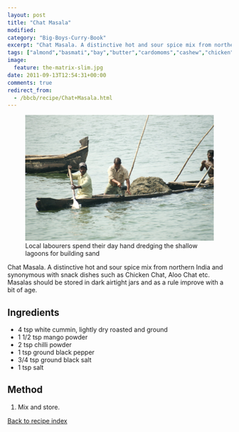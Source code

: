 ```yaml
---
layout: post
title: "Chat Masala"
modified:
category: "Big-Boys-Curry-Book"
excerpt: "Chat Masala. A distinctive hot and sour spice mix from northern India and synonymous with"
tags: ["almond","basmati","bay","butter","cardomoms","cashew","chicken","cinnamon","cloves","cumin","ghee","lamb","mace","nuts","pepper","rice","saffron","turmeric"]
image:
  feature: the-matrix-slim.jpg
date: 2011-09-13T12:54:31+00:00
comments: true
redirect_from: 
  - /bbcb/recipe/Chat+Masala.html
---
```


<figure>
	<a href="/images/bbcb/pict2334.jpg" alt="Ashtamudi Lake, Kerala, India" title="Ashtamudi Lake, Kerala, India &#169; Ashley Kitson 12/09/2011"><img src="/images/bbcb/pict2334.jpg"/></a>
	<figcaption>Local labourers spend their day hand dredging the shallow lagoons for building sand</figcaption>
</figure>

Chat Masala. A distinctive hot and sour spice mix from northern India and synonymous with snack dishes such as Chicken Chat, Aloo Chat etc. Masalas should be stored in dark airtight jars and as a rule improve with a bit of age.
        
## Ingredients
        
<ul><li>4 tsp white cummin, lightly dry roasted and ground</li><li>1 1/2 tsp mango powder</li><li>2 tsp chilli powder</li><li>1 tsp ground black pepper</li><li>3/4 tsp ground black salt</li><li>1 tsp salt</li></ul>
        
## Method

<ol><li>Mix and store.</li></ol>   

<a href="/bbcb">Back to recipe index</a>      